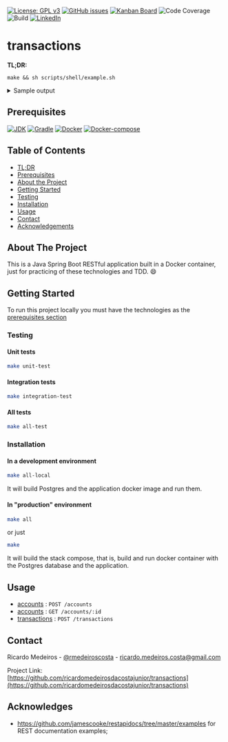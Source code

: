 [![License: GPL v3](https://img.shields.io/badge/License-GPLv3-blue.svg)](https://www.gnu.org/licenses/gpl-3.0)
[![GitHub issues](https://img.shields.io/github/issues/ricardomedeirosdacostajunior/transactions)](https://github.com/ricardomedeirosdacostajunior/transactions/issues)
[![Kanban Board](https://img.shields.io/badge/Kanban-%20Board-red)](https://github.com/ricardomedeirosdacostajunior/transactions/projects/1)
![Code Coverage](https://img.shields.io/badge/coverage-100%25-green)\
![Build](https://img.shields.io/badge/build-passing-green)
[![LinkedIn](https://img.shields.io/badge/-LinkedIn-black.svg?style=flat-square&logo=linkedin&colorB=555)](https://www.linkedin.com/in/ricardo-medeiros-da-costa-junior-18773246/)
# transactions
**TL;DR:**
```console
make && sh scripts/shell/example.sh
```

<details>
<summary>
Sample output
</summary>

```sh
>  $ sh scripts/shell/example.sh
Creating a new account
curl -sX POST http://localhost:8080/accounts -d @scripts/json/account.json -H "Content-type: application/json" | grep -Po '(?<=id":")[^"]+'
Account UUID created
b0954aa6-9381-412b-87a0-4c849a562dbb

Querying this ID b0954aa6-9381-412b-87a0-4c849a562dbb
curl -sX GET http://localhost:8080/accounts/b0954aa6-9381-412b-87a0-4c849a562dbb
{"document_number":"06388715907","id":"b0954aa6-9381-412b-87a0-4c849a562dbb"}

Creating account error example
curl -sX POST http://localhost:8080/accounts -d @scripts/json/account-error.json -H 'Content-type: application/json'
Account invalid or not found

Creating a new transaction according this account UUID b0954aa6-9381-412b-87a0-4c849a562dbb
curl -sX POST http://localhost:8080/transactions -d '{ "account_id": "b0954aa6-9381-412b-87a0-4c849a562dbb", "operation_type": "1", "amount": 123.45 }' -H 'Content-type: application/json'
{"amount":-123.45,"id":"3eb28df5-7b10-4834-b7ca-54b4a50f78f9","account_id":"b0954aa6-9381-412b-87a0-4c849a562dbb","operation_type":1,"event_date":"2020-06-02T13:37:56.769392201"}

```
</details>

## Prerequisites
[![JDK](https://img.shields.io/badge/JDK-14.0.1--zulu-orange)](https://www.azul.com/downloads/zulu-community/?architecture=x86-64-bit&package=jdk)
[![Gradle](https://img.shields.io/badge/Gradle-6.4.1-brightgreen)](https://gradle.org/install/)
[![Docker](https://img.shields.io/badge/Docker-%3E%3D19.03.6-blue)](https://www.docker.com/)
[![Docker-compose](https://img.shields.io/badge/Docker--compose-%3E%3D1.21.0-blue)](https://github.com/docker/compose/releases)

## Table of Contents
* [TL;DR](#transactions)
* [Prerequisites](#prerequisites)
* [About the Project](#about-the-project)
* [Getting Started](#getting-started)
* [Testing](#testing)
* [Installation](#installation)
* [Usage](#usage)
* [Contact](#contact)
* [Acknowledgements](#acknowledgements)

## About The Project

This is a Java Spring Boot RESTful application built in a Docker container, just for practicing of these technologies and TDD. :smile:

## Getting Started

To run this project locally you must have the technologies as the [prerequisites section](#prerequisites)

### Testing
#### Unit tests
```sh
make unit-test
```

#### Integration tests
```sh
make integration-test
```

#### All tests
```sh
make all-test
```

### Installation
#### In a development environment

```sh
make all-local
```
It will build Postgres and the application docker image and run them.

#### In "production" environment
```sh
make all
```
or just
```sh
make
```
It will build the stack compose, that is, build and run docker container with the Postgres database and the application.

## Usage

* [accounts](documentation/post-accounts.md) : `POST /accounts`
* [accounts](documentation/get-accounts.md) : `GET /accounts/:id`
* [transactions](documentation/post-transactions.md) : `POST /transactions`

## Contact

Ricardo Medeiros - [@rmedeiroscosta](https://twitter.com/rmedeiroscosta) - ricardo.medeiros.costa@gmail.com

Project Link: [https://github.com/ricardomedeirosdacostajunior/transactions](https://github.com/ricardomedeirosdacostajunior/transactions)

## Acknowledges
- https://github.com/jamescooke/restapidocs/tree/master/examples for REST documentation examples;
